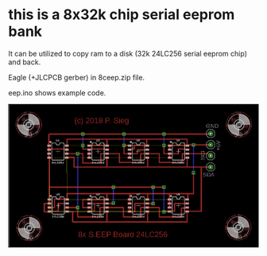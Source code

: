 # this is a 8x32k chip serial eeprom bank

It can be utilized to copy ram to a disk (32k 24LC256 serial eeprom chip) and back.

Eagle (+JLCPCB gerber) in 8ceep.zip file.

eep.ino shows example code.

![pcb](https://github.com/petersieg/arduino/blob/master/arduino_6502_apple1/eeprom/8xeep.png)

